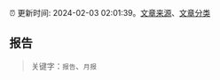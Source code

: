 :alarm_clock: 更新时间: 2024-02-03 02:01:39。[文章来源](/README.md)、[文章分类](/TAGS.md)

## 报告


> 关键字：`报告`、`月报`




